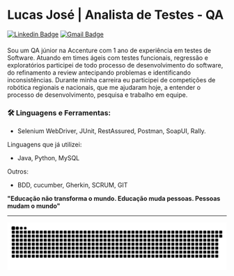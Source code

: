 # Lucas José | Analista de Testes - QA

[![Linkedin Badge](https://img.shields.io/badge/-Lucas_José-52BAC4?style=flat-square&logo=Linkedin&logoColor=white&link=https://https://www.linkedin.com/in/lucas-jos%C3%A9-094b30193/)](https://www.linkedin.com/in/lucas-jos%C3%A9-094b30193/) 
[![Gmail Badge](https://img.shields.io/badge/-lucasjose.pe.21@gmail.com-52BAC4?style=flat-square&logo=Gmail&logoColor=white&link=mailto:lucasjose.pe.21@gmail.com)](mailto:lucasjose.pe.21@gmail.com)
####
Sou um QA júnior na Accenture com 1 ano de experiência em testes de Software. Atuando em times ágeis com testes funcionais, regressão e exploratórios participei de todo processo de desenvolvimento do software, do refinamento a review antecipando problemas e identificando inconsistências. Durante minha carreira eu participei de competições de robótica regionais e nacionais, que me ajudaram hoje, a entender o processo de desenvolvimento, pesquisa e trabalho em equipe.

<h3 align="left">🛠 Linguagens e Ferramentas:</h3>

- Selenium WebDriver, JUnit, RestAssured, Postman, SoapUI, Rally.

Linguagens que já utilizei:

- Java, Python, MySQL

Outros:

- BDD, cucumber, Gherkin, SCRUM, GIT

**"Educação não transforma o mundo. Educação muda pessoas. Pessoas mudam o mundo"**

***

  
  ![Snake animation](https://github.com/luca-jose/luca-jose/blob/output/github-contribution-grid-snake.svg)
